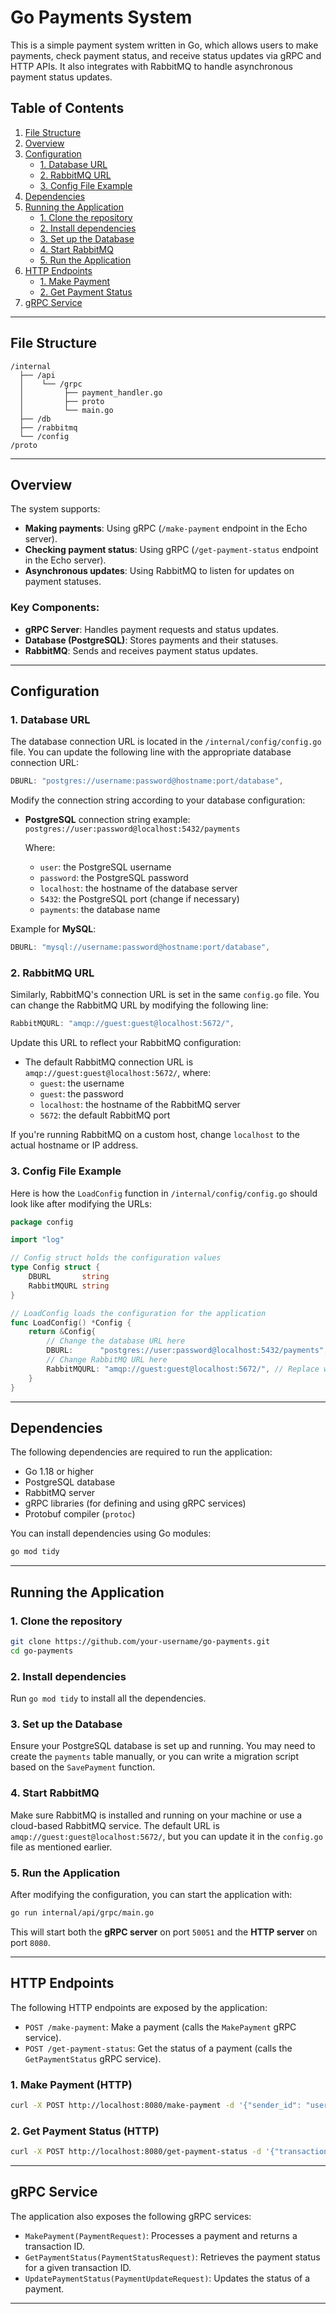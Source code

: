 # Go Payments System

This is a simple payment system written in Go, which allows users to make payments, check payment status, and receive status updates via gRPC and HTTP APIs. It also integrates with RabbitMQ to handle asynchronous payment status updates.

## Table of Contents

1. [File Structure](#file-structure)
2. [Overview](#overview)
3. [Configuration](#configuration)
   - [1. Database URL](#1-database-url)
   - [2. RabbitMQ URL](#2-rabbitmq-url)
   - [3. Config File Example](#3-config-file-example)
4. [Dependencies](#dependencies)
5. [Running the Application](#running-the-application)
   - [1. Clone the repository](#1-clone-the-repository)
   - [2. Install dependencies](#2-install-dependencies)
   - [3. Set up the Database](#3-set-up-the-database)
   - [4. Start RabbitMQ](#4-start-rabbitmq)
   - [5. Run the Application](#5-run-the-application)
6. [HTTP Endpoints](#http-endpoints)
   - [1. Make Payment](#1-make-payment-http)
   - [2. Get Payment Status](#2-get-payment-status-http)
7. [gRPC Service](#grpc-service)

---

## File Structure

```
/internal
  ├── /api
  │    └── /grpc
  │         ├── payment_handler.go
  │         ├── proto
  │         └── main.go
  ├── /db
  ├── /rabbitmq
  └── /config
/proto
```

---

## Overview

The system supports:
- **Making payments**: Using gRPC (`/make-payment` endpoint in the Echo server).
- **Checking payment status**: Using gRPC (`/get-payment-status` endpoint in the Echo server).
- **Asynchronous updates**: Using RabbitMQ to listen for updates on payment statuses.

### Key Components:
- **gRPC Server**: Handles payment requests and status updates.
- **Database (PostgreSQL)**: Stores payments and their statuses.
- **RabbitMQ**: Sends and receives payment status updates.

---

## Configuration

### 1. Database URL

The database connection URL is located in the `/internal/config/config.go` file. You can update the following line with the appropriate database connection URL:

```go
DBURL: "postgres://username:password@hostname:port/database",
```

Modify the connection string according to your database configuration:
- **PostgreSQL** connection string example:  
  `postgres://user:password@localhost:5432/payments`
  
  Where:
  - `user`: the PostgreSQL username
  - `password`: the PostgreSQL password
  - `localhost`: the hostname of the database server
  - `5432`: the PostgreSQL port (change if necessary)
  - `payments`: the database name

Example for **MySQL**:
```go
DBURL: "mysql://username:password@hostname:port/database",
```

### 2. RabbitMQ URL

Similarly, RabbitMQ's connection URL is set in the same `config.go` file. You can change the RabbitMQ URL by modifying the following line:

```go
RabbitMQURL: "amqp://guest:guest@localhost:5672/",
```

Update this URL to reflect your RabbitMQ configuration:
- The default RabbitMQ connection URL is `amqp://guest:guest@localhost:5672/`, where:
  - `guest`: the username
  - `guest`: the password
  - `localhost`: the hostname of the RabbitMQ server
  - `5672`: the default RabbitMQ port

If you're running RabbitMQ on a custom host, change `localhost` to the actual hostname or IP address.

### 3. Config File Example

Here is how the `LoadConfig` function in `/internal/config/config.go` should look like after modifying the URLs:

```go
package config

import "log"

// Config struct holds the configuration values
type Config struct {
	DBURL       string
	RabbitMQURL string
}

// LoadConfig loads the configuration for the application
func LoadConfig() *Config {
	return &Config{
		// Change the database URL here
		DBURL:      "postgres://user:password@localhost:5432/payments", // Replace with your database URL
		// Change RabbitMQ URL here
		RabbitMQURL: "amqp://guest:guest@localhost:5672/", // Replace with your RabbitMQ URL
	}
}
```

---

## Dependencies

The following dependencies are required to run the application:

- Go 1.18 or higher
- PostgreSQL database
- RabbitMQ server
- gRPC libraries (for defining and using gRPC services)
- Protobuf compiler (`protoc`)

You can install dependencies using Go modules:

```bash
go mod tidy
```

---

## Running the Application

### 1. Clone the repository

```bash
git clone https://github.com/your-username/go-payments.git
cd go-payments
```

### 2. Install dependencies

Run `go mod tidy` to install all the dependencies.

### 3. Set up the Database

Ensure your PostgreSQL database is set up and running. You may need to create the `payments` table manually, or you can write a migration script based on the `SavePayment` function.

### 4. Start RabbitMQ

Make sure RabbitMQ is installed and running on your machine or use a cloud-based RabbitMQ service. The default URL is `amqp://guest:guest@localhost:5672/`, but you can update it in the `config.go` file as mentioned earlier.

### 5. Run the Application

After modifying the configuration, you can start the application with:

```bash
go run internal/api/grpc/main.go
```

This will start both the **gRPC server** on port `50051` and the **HTTP server** on port `8080`.

---

## HTTP Endpoints

The following HTTP endpoints are exposed by the application:

- `POST /make-payment`: Make a payment (calls the `MakePayment` gRPC service).
- `POST /get-payment-status`: Get the status of a payment (calls the `GetPaymentStatus` gRPC service).

### 1. Make Payment (HTTP)

```bash
curl -X POST http://localhost:8080/make-payment -d '{"sender_id": "user1", "receiver_id": "user2", "amount": 100.00, "currency": "USD"}' -H "Content-Type: application/json"
```

### 2. Get Payment Status (HTTP)

```bash
curl -X POST http://localhost:8080/get-payment-status -d '{"transaction_id": "some-transaction-id"}' -H "Content-Type: application/json"
```

---

## gRPC Service

The application also exposes the following gRPC services:

- `MakePayment(PaymentRequest)`: Processes a payment and returns a transaction ID.
- `GetPaymentStatus(PaymentStatusRequest)`: Retrieves the payment status for a given transaction ID.
- `UpdatePaymentStatus(PaymentUpdateRequest)`: Updates the status of a payment.

---

